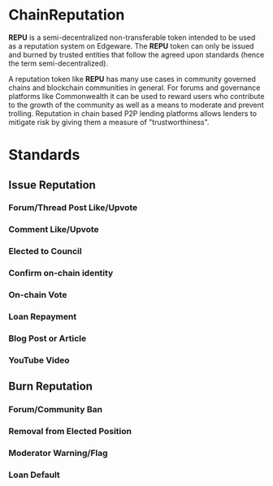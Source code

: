 # ChainReputation
**REPU** is a semi-decentralized non-transferable token intended to be used as a 
reputation system on Edgeware. The **REPU** token can only be issued and burned by
trusted entities that follow the agreed upon standards (hence the term 
semi-decentralized).

A reputation token like **REPU** has many use cases in community governed chains and
blockchain communities in general. For forums and governance platforms like
Commonwealth it can be used to reward users who contribute to the growth of the 
community as well as a means to moderate and prevent trolling. Reputation in chain 
based P2P lending platforms allows lenders to mitigate risk by giving them a measure
of "trustworthiness".

# Standards
## Issue Reputation
### Forum/Thread Post Like/Upvote
### Comment Like/Upvote
### Elected to Council
### Confirm on-chain identity
### On-chain Vote
### Loan Repayment
### Blog Post or Article
### YouTube Video

## Burn Reputation
### Forum/Community Ban
### Removal from Elected Position
### Moderator Warning/Flag
### Loan Default